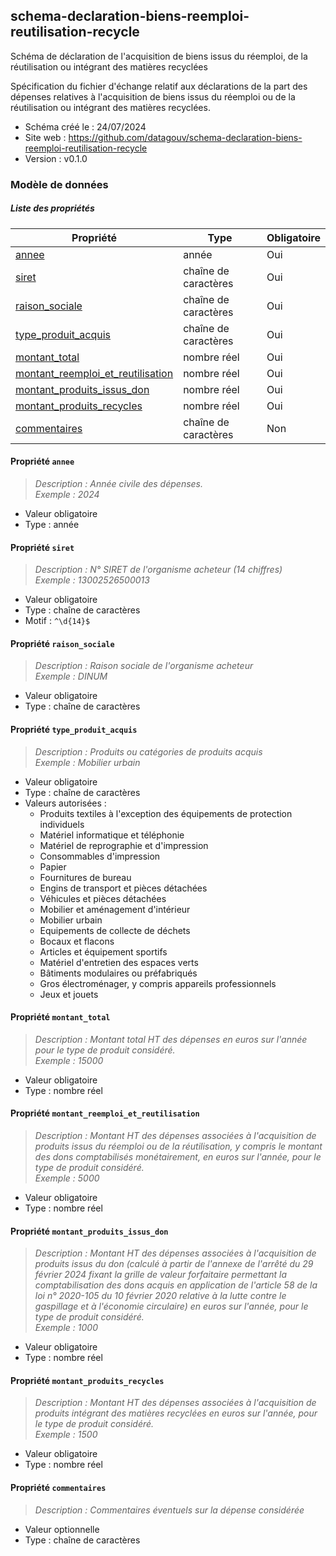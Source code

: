 <MenuSchema />

## schema-declaration-biens-reemploi-reutilisation-recycle

Schéma de déclaration de l'acquisition de biens issus du réemploi, de la réutilisation ou intégrant des matières recyclées

Spécification du fichier d'échange relatif aux déclarations de la part des dépenses relatives à l'acquisition de biens issus du réemploi ou de la réutilisation ou intégrant des matières recyclées.

- Schéma créé le : 24/07/2024
- Site web : https://github.com/datagouv/schema-declaration-biens-reemploi-reutilisation-recycle
- Version : v0.1.0

### Modèle de données


##### Liste des propriétés

| Propriété | Type | Obligatoire |
| -- | -- | -- |
| [annee](#propriete-annee) | année  | Oui |
| [siret](#propriete-siret) | chaîne de caractères  | Oui |
| [raison_sociale](#propriete-raison-sociale) | chaîne de caractères  | Oui |
| [type_produit_acquis](#propriete-type-produit-acquis) | chaîne de caractères  | Oui |
| [montant_total](#propriete-montant-total) | nombre réel  | Oui |
| [montant_reemploi_et_reutilisation](#propriete-montant-reemploi-et-reutilisation) | nombre réel  | Oui |
| [montant_produits_issus_don](#propriete-montant-produits-issus-don) | nombre réel  | Oui |
| [montant_produits_recycles](#propriete-montant-produits-recycles) | nombre réel  | Oui |
| [commentaires](#propriete-commentaires) | chaîne de caractères  | Non |

#### Propriété `annee`

> *Description : Année civile des dépenses.*<br/>*Exemple : 2024*
- Valeur obligatoire
- Type : année

#### Propriété `siret`

> *Description : N° SIRET de l'organisme acheteur (14 chiffres)*<br/>*Exemple : 13002526500013*
- Valeur obligatoire
- Type : chaîne de caractères
- Motif : `^\d{14}$`

#### Propriété `raison_sociale`

> *Description : Raison sociale de l'organisme acheteur*<br/>*Exemple : DINUM*
- Valeur obligatoire
- Type : chaîne de caractères

#### Propriété `type_produit_acquis`

> *Description : Produits ou catégories de produits acquis*<br/>*Exemple : Mobilier urbain*
- Valeur obligatoire
- Type : chaîne de caractères
- Valeurs autorisées : 
    - Produits textiles à l'exception des équipements de protection individuels
    - Matériel informatique et téléphonie
    - Matériel de reprographie et d'impression
    - Consommables d'impression
    - Papier
    - Fournitures de bureau
    - Engins de transport et pièces détachées
    - Véhicules et pièces détachées
    - Mobilier et aménagement d'intérieur
    - Mobilier urbain
    - Equipements de collecte de déchets
    - Bocaux et flacons
    - Articles et équipement sportifs
    - Matériel d'entretien des espaces verts
    - Bâtiments modulaires ou préfabriqués
    - Gros électroménager, y compris appareils professionnels
    - Jeux et jouets

#### Propriété `montant_total`

> *Description : Montant total HT des dépenses en euros sur l'année pour le type de produit considéré.*<br/>*Exemple : 15000*
- Valeur obligatoire
- Type : nombre réel

#### Propriété `montant_reemploi_et_reutilisation`

> *Description : Montant HT des dépenses associées à l'acquisition de produits issus du réemploi ou de la réutilisation, y compris le montant des dons comptabilisés monétairement, en euros sur l'année, pour le type de produit considéré.*<br/>*Exemple : 5000*
- Valeur obligatoire
- Type : nombre réel

#### Propriété `montant_produits_issus_don`

> *Description : Montant HT des dépenses associées à l'acquisition de produits issus du don (calculé à partir de l'annexe de l'arrêté du 29 février 2024 fixant la grille de valeur forfaitaire permettant la comptabilisation des dons acquis en application de l'article 58 de la loi n° 2020-105 du 10 février 2020 relative à la lutte contre le gaspillage et à l'économie circulaire) en euros sur l'année, pour le type de produit considéré.*<br/>*Exemple : 1000*
- Valeur obligatoire
- Type : nombre réel

#### Propriété `montant_produits_recycles`

> *Description : Montant HT des dépenses associées à l'acquisition de produits intégrant des matières recyclées en euros sur l'année, pour le type de produit considéré.*<br/>*Exemple : 1500*
- Valeur obligatoire
- Type : nombre réel

#### Propriété `commentaires`

> *Description : Commentaires éventuels sur la dépense considérée*
- Valeur optionnelle
- Type : chaîne de caractères
